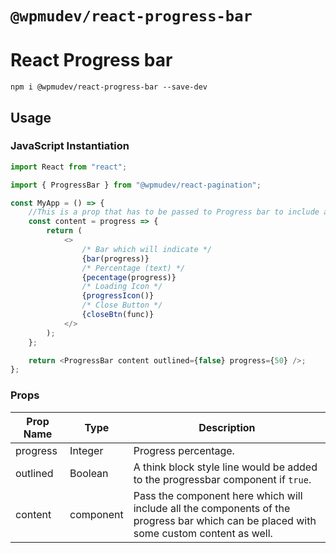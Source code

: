 # `@wpmudev/react-progress-bar`

# React Progress bar

```
npm i @wpmudev/react-progress-bar --save-dev
```

## Usage

### JavaScript Instantiation

```js
import React from "react";

import { ProgressBar } from "@wpmudev/react-pagination";

const MyApp = () => {
	//This is a prop that has to be passed to Progress bar to include all the functions below and will be able to choose the placement of it along with other components as well.
	const content = progress => {
		return (
			<>
				/* Bar which will indicate */
				{bar(progress)}
				/* Percentage (text) */
				{pecentage(progress)}
				/* Loading Icon */
				{progressIcon()}
				/* Close Button */
				{closeBtn(func)}
			</>
		);
	};

	return <ProgressBar content outlined={false} progress={50} />;
};
```

### Props

| Prop Name | Type      | Description                                                                                                                             |
| --------- | --------- | --------------------------------------------------------------------------------------------------------------------------------------- |
| progress  | Integer   | Progress percentage.                                                                                                                    |
| outlined  | Boolean   | A think block style line would be added to the progressbar component if `true`.                                                         |
| content   | component | Pass the component here which will include all the components of the progress bar which can be placed with some custom content as well. |
